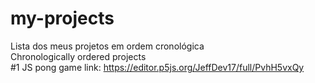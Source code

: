 # my-projects
Lista dos meus projetos em ordem cronológica <br />
Chronologically ordered projects <br />
#1 JS pong game link: https://editor.p5js.org/JeffDev17/full/PvhH5vxQy <br />

